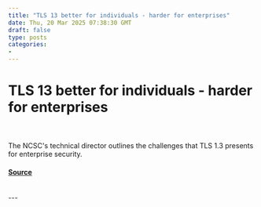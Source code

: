```yaml
---
title: "TLS 13 better for individuals - harder for enterprises"
date: Thu, 20 Mar 2025 07:38:30 GMT
draft: false
type: posts
categories: 
- 
---
```

# TLS 13 better for individuals - harder for enterprises

<br/>

<br/>
The NCSC's technical director outlines the challenges that TLS 1.3 presents for enterprise security.

#### [Source](https://www.ncsc.gov.uk/blog-post/tls-13-better-individuals-harder-enterprises)

<br/>
---
